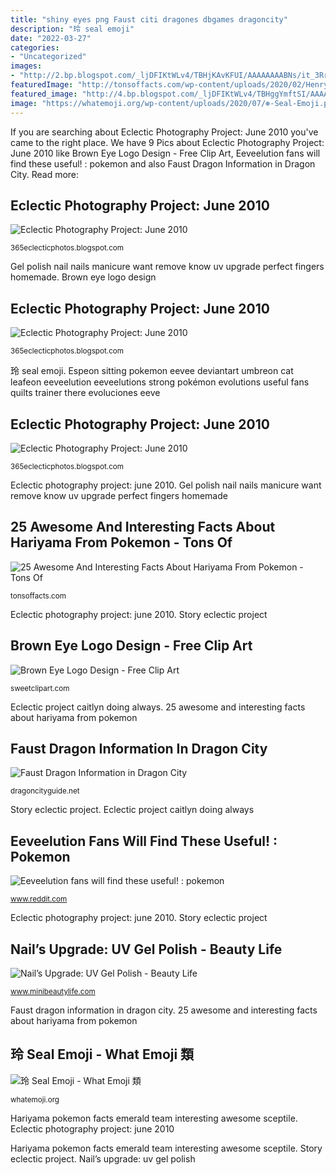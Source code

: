 ```yaml
---
title: "shiny eyes png Faust citi dragones dbgames dragoncity"
description: "玲 seal emoji"
date: "2022-03-27"
categories:
- "Uncategorized"
images:
- "http://2.bp.blogspot.com/_ljDFIKtWLv4/TBHjKAvKFUI/AAAAAAAABNs/it_3RrFdfrY/s1600/100_4693.JPG"
featuredImage: "http://tonsoffacts.com/wp-content/uploads/2020/02/Henry_Hariyama.png"
featured_image: "http://4.bp.blogspot.com/_ljDFIKtWLv4/TBHggYmftSI/AAAAAAAABNU/0yECIHZVXtk/s1600/100_4627.JPG"
image: "https://whatemoji.org/wp-content/uploads/2020/07/⊛-Seal-Emoji.png"
---
```


If you are searching about Eclectic Photography Project: June 2010 you've came to the right place. We have 9 Pics about Eclectic Photography Project: June 2010 like Brown Eye Logo Design - Free Clip Art, Eeveelution fans will find these useful! : pokemon and also Faust Dragon Information in Dragon City. Read more:

## Eclectic Photography Project: June 2010

![Eclectic Photography Project: June 2010](http://2.bp.blogspot.com/_ljDFIKtWLv4/TBHjKAvKFUI/AAAAAAAABNs/it_3RrFdfrY/s1600/100_4693.JPG "玲 seal emoji")

<small>365eclecticphotos.blogspot.com</small>

Gel polish nail nails manicure want remove know uv upgrade perfect fingers homemade. Brown eye logo design

## Eclectic Photography Project: June 2010

![Eclectic Photography Project: June 2010](http://4.bp.blogspot.com/_ljDFIKtWLv4/TBHggYmftSI/AAAAAAAABNU/0yECIHZVXtk/s1600/100_4627.JPG "Gel polish nail nails manicure want remove know uv upgrade perfect fingers homemade")

<small>365eclecticphotos.blogspot.com</small>

玲 seal emoji. Espeon sitting pokemon eevee deviantart umbreon cat leafeon eeveelution eeveelutions strong pokémon evolutions useful fans quilts trainer there evoluciones eeve

## Eclectic Photography Project: June 2010

![Eclectic Photography Project: June 2010](http://3.bp.blogspot.com/_ljDFIKtWLv4/TBm8c2-EZ9I/AAAAAAAABRs/V9F1-3PX8DU/s1600/100_4919.JPG "Story eclectic project")

<small>365eclecticphotos.blogspot.com</small>

Eclectic photography project: june 2010. Gel polish nail nails manicure want remove know uv upgrade perfect fingers homemade

## 25 Awesome And Interesting Facts About Hariyama From Pokemon - Tons Of

![25 Awesome And Interesting Facts About Hariyama From Pokemon - Tons Of](http://tonsoffacts.com/wp-content/uploads/2020/02/Henry_Hariyama.png "Eclectic project caitlyn doing always")

<small>tonsoffacts.com</small>

Eclectic photography project: june 2010. Story eclectic project

## Brown Eye Logo Design - Free Clip Art

![Brown Eye Logo Design - Free Clip Art](http://sweetclipart.com/multisite/sweetclipart/files/imagecache/middle/people_symbols_eye_brown.png "Eclectic photography project: june 2010")

<small>sweetclipart.com</small>

Eclectic project caitlyn doing always. 25 awesome and interesting facts about hariyama from pokemon

## Faust Dragon Information In Dragon City

![Faust Dragon Information in Dragon City](https://dragoncityguide.net/images/dragons/full/faust-dragon-adult.png "Gel polish nail nails manicure want remove know uv upgrade perfect fingers homemade")

<small>dragoncityguide.net</small>

Story eclectic project. Eclectic project caitlyn doing always

## Eeveelution Fans Will Find These Useful! : Pokemon

![Eeveelution fans will find these useful! : pokemon](http://i.imgur.com/2R1ipTx.png "Eclectic photography project: june 2010")

<small>www.reddit.com</small>

Eclectic photography project: june 2010. Story eclectic project

## Nail’s Upgrade: UV Gel Polish - Beauty Life

![Nail’s Upgrade: UV Gel Polish - Beauty Life](http://www.minibeautylife.com/wp-content/uploads/2014/11/UV-Gel-Polish-4.jpg "Eeveelution fans will find these useful! : pokemon")

<small>www.minibeautylife.com</small>

Faust dragon information in dragon city. 25 awesome and interesting facts about hariyama from pokemon

## 玲 Seal Emoji - What Emoji 類

![玲 Seal Emoji - What Emoji 類](https://whatemoji.org/wp-content/uploads/2020/07/⊛-Seal-Emoji.png "Eclectic project caitlyn doing always")

<small>whatemoji.org</small>

Hariyama pokemon facts emerald team interesting awesome sceptile. Eclectic photography project: june 2010

Hariyama pokemon facts emerald team interesting awesome sceptile. Story eclectic project. Nail’s upgrade: uv gel polish
